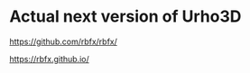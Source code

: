 Actual next version of Urho3D
=============================

https://github.com/rbfx/rbfx/

https://rbfx.github.io/
